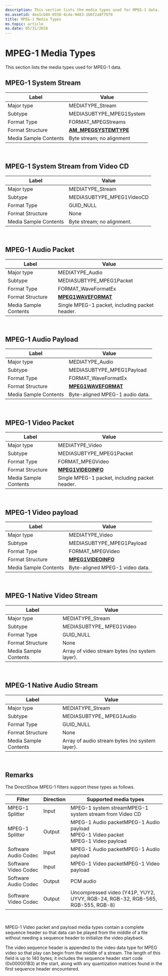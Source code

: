 ```yaml
---
description: This section lists the media types used for MPEG-1 data.
ms.assetid: 4ea1cb84-0558-4c4a-9483-1b0f2a8f76f8
title: MPEG-1 Media Types
ms.topic: article
ms.date: 05/31/2018
---
```


# MPEG-1 Media Types

This section lists the media types used for MPEG-1 data.

## MPEG-1 System Stream



| Label | Value |
|-----------------------|-------------------------------------------------|
| Major type            | MEDIATYPE\_Stream                               |
| Subtype               | MEDIASUBTYPE\_MPEG1System                       |
| Format Type           | FORMAT\_MPEGStreams                             |
| Format Structure      | [**AM\_MPEGSYSTEMTYPE**](/previous-versions/windows/desktop/api/mpegtype/ns-mpegtype-am_mpegsystemtype) |
| Media Sample Contents | Byte stream; no alignment                       |



 

## MPEG-1 System Stream from Video CD



| Label | Value |
|-----------------------|----------------------------|
| Major type            | MEDIATYPE\_Stream          |
| Subtype               | MEDIASUBTYPE\_MPEG1VideoCD |
| Format Type           | GUID\_NULL                 |
| Format Structure      | None                       |
| Media Sample Contents | Byte stream; no alignment. |



 

## MPEG-1 Audio Packet



| Label | Value |
|-----------------------|------------------------------------------------|
| Major type            | MEDIATYPE\_Audio                               |
| Subtype               | MEDIASUBTYPE\_MPEG1Packet                      |
| Format Type           | FORMAT\_WaveFormatEx                           |
| Format Structure      | [**MPEG1WAVEFORMAT**](/windows/desktop/api/mmreg/ns-mmreg-mpeg1waveformat)     |
| Media Sample Contents | Single MPEG-1 packet, including packet header. |



 

## MPEG-1 Audio Payload



| Label | Value |
|-----------------------|--------------------------------------------|
| Major type            | MEDIATYPE\_Audio                           |
| Subtype               | MEDIASUBTYPE\_MPEG1Payload                 |
| Format Type           | FORMAT\_WaveFormatEx                       |
| Format Structure      | [**MPEG1WAVEFORMAT**](/windows/desktop/api/mmreg/ns-mmreg-mpeg1waveformat) |
| Media Sample Contents | Byte-aligned MPEG-1 audio data.            |



 

## MPEG-1 Video Packet



| Label | Value |
|-----------------------|------------------------------------------------|
| Major type            | MEDIATYPE\_Video                               |
| Subtype               | MEDIASUBTYPE\_MPEG1Packet                      |
| Format Type           | FORMAT\_MPEGVideo                              |
| Format Structure      | [**MPEG1VIDEOINFO**](/previous-versions/windows/desktop/api/amvideo/ns-amvideo-mpeg1videoinfo)       |
| Media Sample Contents | Single MPEG-1 packet, including packet header. |



 

## MPEG-1 Video payload



| Label | Value |
|-----------------------|------------------------------------------|
| Major type            | MEDIATYPE\_Video                         |
| Subtype               | MEDIASUBTYPE\_MPEG1Payload               |
| Format Type           | FORMAT\_MPEGVideo                        |
| Format Structure      | [**MPEG1VIDEOINFO**](/previous-versions/windows/desktop/api/amvideo/ns-amvideo-mpeg1videoinfo) |
| Media Sample Contents | Byte-aligned MPEG-1 video data.          |



 

## MPEG-1 Native Video Stream



| Label | Value |
|-----------------------|------------------------------------------------|
| Major type            | MEDIATYPE\_Stream                              |
| Subtype               | MEDIASUBTYPE\_ MPEG1Video                      |
| Format Type           | GUID\_NULL                                     |
| Format Structure      | None                                           |
| Media Sample Contents | Array of video stream bytes (no system layer). |



 

## MPEG-1 Native Audio Stream



| Label | Value |
|-----------------------|------------------------------------------------|
| Major type            | MEDIATYPE\_Stream                              |
| Subtype               | MEDIASUBTYPE\_ MPEG1Audio                      |
| Format Type           | GUID\_NULL                                     |
| Format Structure      | None                                           |
| Media Sample Contents | Array of audio stream bytes (no system layer). |



 

## Remarks

The DirectShow MPEG-1 filters support these types as follows.



| Filter               | Direction | Supported media types                                                                                             |
|----------------------|-----------|-------------------------------------------------------------------------------------------------------------------|
| MPEG-1 Splitter      | Input     | MPEG-1 system streamMPEG-1 system stream from Video CD<br/>                                                 |
| MPEG-1 Splitter      | Output    | MPEG-1 Audio packetMPEG-1 Audio payload<br/> MPEG-1 Video packet<br/> MPEG-1 Video payload<br/> |
| Software Audio Codec | Input     | MPEG-1 Audio packetMPEG-1 Audio payload<br/>                                                                |
| Software Video Codec | Input     | MPEG-1 Video packetMPEG-1 Video payload<br/>                                                                |
| Software Audio Codec | Output    | PCM audio                                                                                                         |
| Software Video Codec | Output    | Uncompressed video (Y41P, YUY2, UYVY, RGB-24, RGB-32, RGB-565, RGB-555, RGB-8)                                    |



 

MPEG-1 Video packet and payload media types contain a complete sequence header so that data can be played from the middle of a file without needing a sequence header to initialize the video playback.

The video sequence header is appended to the video data type for MPEG video so that play can begin from the middle of a stream. The length of this field is up to 140 bytes; it includes the sequence header start code (0x000001B3) at the start, along with any quantization matrices found in the first sequence header encountered.

 

 




